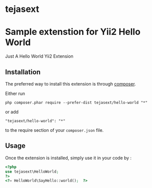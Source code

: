 # tejasext
Sample extenstion for Yii2
Hello World
===========
Just A Hello World Yii2 Extension  

Installation
------------

The preferred way to install this extension is through [composer](http://getcomposer.org/download/).

Either run

```
php composer.phar require --prefer-dist tejasext/hello-world "*"
```

or add

```
"tejasext/hello-world": "*"
```

to the require section of your `composer.json` file.


Usage
-----

Once the extension is installed, simply use it in your code by  :

```php 
<?php
use tejasext\HelloWorld;
?>
<?= HelloWorld\SayHello::world();  ?>
```
